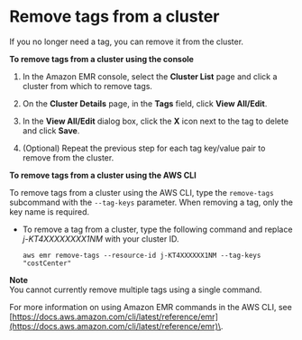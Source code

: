 # Remove tags from a cluster<a name="emr-plan-tags-delete"></a>

If you no longer need a tag, you can remove it from the cluster\. 

**To remove tags from a cluster using the console**

1. In the Amazon EMR console, select the **Cluster List** page and click a cluster from which to remove tags\.

1. On the **Cluster Details** page, in the **Tags** field, click **View All/Edit**\. 

1. In the **View All/Edit** dialog box, click the **X** icon next to the tag to delete and click **Save**\.

1. \(Optional\) Repeat the previous step for each tag key/value pair to remove from the cluster\.

**To remove tags from a cluster using the AWS CLI**

To remove tags from a cluster using the AWS CLI, type the `remove-tags` subcommand with the `--tag-keys` parameter\. When removing a tag, only the key name is required\.
+ To remove a tag from a cluster, type the following command and replace *j\-KT4XXXXXXXX1NM* with your cluster ID\.

  ```
  aws emr remove-tags --resource-id j-KT4XXXXXX1NM --tag-keys "costCenter"
  ```
**Note**  
You cannot currently remove multiple tags using a single command\.

  For more information on using Amazon EMR commands in the AWS CLI, see [https://docs.aws.amazon.com/cli/latest/reference/emr](https://docs.aws.amazon.com/cli/latest/reference/emr)\.